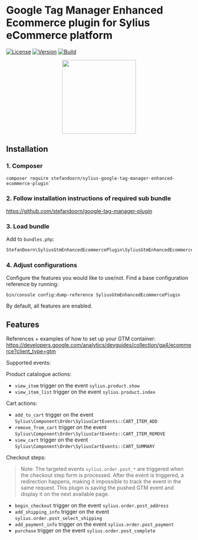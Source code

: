 # Google Tag Manager Enhanced Ecommerce plugin for Sylius eCommerce platform

[![License](https://img.shields.io/packagist/l/stefandoorn/sylius-google-tag-manager-enhanced-ecommerce-plugin.svg)](https://packagist.org/packages/stefandoorn/sylius-google-tag-manager-enhanced-ecommerce-plugin)
[![Version](https://img.shields.io/packagist/v/stefandoorn/sylius-google-tag-manager-enhanced-ecommerce-plugin.svg)](https://packagist.org/packages/stefandoorn/sylius-google-tag-manager-enhanced-ecommerce-plugin)
[![Build](https://github.com/stefandoorn/sylius-google-tag-manager-enhanced-ecommerce-plugin/actions/workflows/build.yml/badge.svg)](https://github.com/stefandoorn/sylius-google-tag-manager-enhanced-ecommerce-plugin/actions/workflows/build.yml)

<p align="center">
    <a href="https://sylius.com/plugins/" target="_blank">
        <img src="https://sylius.com/assets/badge-approved-by-sylius.png" width="200">
    </a>
</p>

## Installation

### 1. Composer

```shell
composer require stefandoorn/sylius-google-tag-manager-enhanced-ecommerce-plugin`
```

### 2. Follow installation instructions of required sub bundle

https://github.com/stefandoorn/google-tag-manager-plugin

### 3. Load bundle

Add to `bundles.php`:

```php
StefanDoorn\SyliusGtmEnhancedEcommercePlugin\SyliusGtmEnhancedEcommercePlugin::class => ['all' => true],
```

### 4. Adjust configurations

Configure the features you would like to use/not. Find a base configuration reference by running:

```
bin/console config:dump-reference SyliusGtmEnhancedEcommercePlugin
```

By default, all features are enabled.

## Features

References + examples of how to set up your GTM container: https://developers.google.com/analytics/devguides/collection/ga4/ecommerce?client_type=gtm

Supported events:

Product catalogue actions:
* `view_item` trigger on the event `sylius.product.show`
* `view_item_list` trigger on the event `sylius.product.index`

Cart actions:
* `add_to_cart` trigger on the event `Sylius\Component\Order\SyliusCartEvents::CART_ITEM_ADD`
* `remove_from_cart` trigger on the event `Sylius\Component\Order\SyliusCartEvents::CART_ITEM_REMOVE`
* `view_cart` trigger on the event `Sylius\Component\Order\SyliusCartEvents::CART_SUMMARY`

Checkout steps:

> Note: The targeted events `sylius.order.post_*` are triggered when the checkout step form is processed.
> After the event is triggered, a redirection happens, making it impossible to track the event in the same request.
> This plugin is saving the pushed GTM event and display it on the next available page.

* `begin_checkout` trigger on the event `sylius.order.post_address`
* `add_shipping_info` trigger on the event `sylius.order.post_select_shipping`
* `add_payment_info` trigger on the event `sylius.order.post_payment`
* `purchase` trigger on the event `sylius.order.post_complete`

